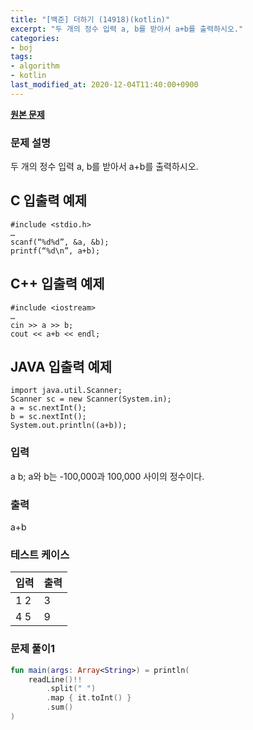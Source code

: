 ```yaml
---
title: "[백준] 더하기 (14918)(kotlin)"
excerpt: "두 개의 정수 입력 a, b를 받아서 a+b를 출력하시오."
categories:
- boj
tags:
- algorithm
- kotlin
last_modified_at: 2020-12-04T11:40:00+0900
---
```



**[원본 문제](https://www.acmicpc.net/problem/14918)**

### 문제 설명

두 개의 정수 입력 a, b를 받아서 a+b를 출력하시오.

## C 입출력 예제

    #include <stdio.h>
    …
    scanf(“%d%d”, &a, &b);
    printf(“%d\n”, a+b);

## C++ 입출력 예제

    #include <iostream>
    …
    cin >> a >> b;
    cout << a+b << endl;

## JAVA 입출력 예제

    import java.util.Scanner;
    Scanner sc = new Scanner(System.in);
    a = sc.nextInt();
    b = sc.nextInt();
    System.out.println((a+b));

### 입력

a b; a와 b는 \-100,000과 100,000 사이의 정수이다.

### 출력

a+b

### 테스트 케이스

|입력|출력|
|-----|-----|
|1 2|3|
|4 5|9|

### 문제 풀이1 
```kotlin
fun main(args: Array<String>) = println(
    readLine()!!
        .split(" ")
        .map { it.toInt() }
        .sum()
)
```